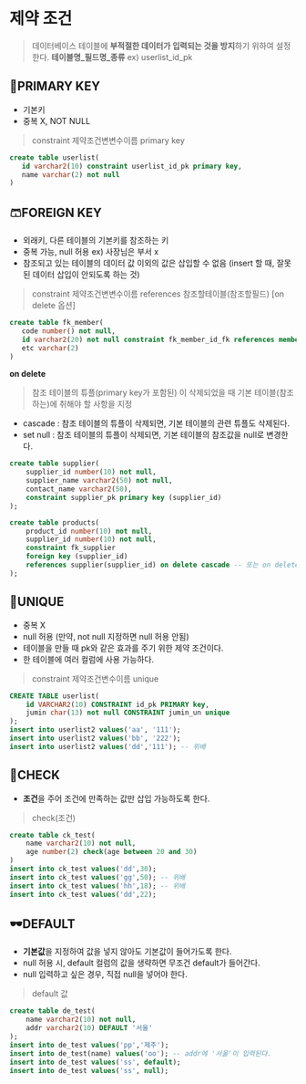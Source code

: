 

# 제약 조건
> 데이터베이스 테이블에 **부적절한 데이터가 입력되는 것을 방지**하기 위하여 설정한다.
> **테이블명_필드명_종류** ex) userlist_id_pk

## 👔PRIMARY KEY 
- 기본키
- 중복 X, NOT NULL
 > constraint 제약조건변변수이름 primary key
 ```sql
create table userlist( 
	id varchar2(10) constraint userlist_id_pk primary key,
	name varchar(2) not null
)
```
	
	
## 🩳FOREIGN KEY
- 외래키, 다른 테이블의 기본키를 참조하는 키
- 중복 가능, null 허용 ex) 사장님은 부서 x
- 참조되고 있는 테이블의 데이터 값 이외의 값은 삽입할 수 없음 (insert 할 때, 잘못된 데이터 삽입이 안되도록 하는 것)
> constraint 제약조건변변수이름 references 참조할테이블(참조할필드) [on delete 옵션]
 ```sql				
create table fk_member( 
	code number() not null,
	id varchar2(20) not null constraint fk_member_id_fk references member(id),
	etc varchar(2)
)	
```

**on delete**
> 참조 테이블의 튜플(primary key가 포함된) 이 삭제되었을 때 기본 테이블(참조하는)에 취해야 할 사항을 지정
- cascade : 참조 테이블의 튜플이 삭제되면, 기본 테이블의 관련 튜플도 삭제된다.
- set null : 참조 테이블의 튜플이 삭제되면,  기본 테이블의 참조값을 null로 변경한다.

```sql
create table supplier( 
	supplier_id number(10) not null,
	supplier_name varchar2(50) not null,
	contact_name varchar2(50),
	constraint supplier_pk primary key (supplier_id)
);

create table products( 
	product_id number(10) not null,
	supplier_id number(10) not null,
	constraint fk_supplier
	foreign key (supplier_id)
	references supplier(supplier_id) on delete cascade -- 또는 on delete set null
);
```

## 🧦UNIQUE

- 중복 X
- null 허용 (만약, not null 지정하면 null 허용 안됨)
- 테이블을 만들 때 pk와 같은 효과를 주기 위한 제약 조건이다.
- 한 테이블에 여러 컬럼에 사용 가능하다.
> constraint 제약조건변수이름 unique
```sql
CREATE TABLE userlist(
	id VARCHAR2(10) CONSTRAINT id_pk PRIMARY key,
	jumin char(13) not null CONSTRAINT jumin_un unique
);
insert into userlist2 values('aa', '111');
insert into userlist2 values('bb', '222');
insert into userlist2 values('dd','111'); -- 위배
```

## 👞CHECK
- **조건**을 주어 조건에 만족하는 값만 삽입 가능하도록 한다.
> check(조건)
```sql
create table ck_test(
	name varchar2(10) not null,
	age number(2) check(age between 20 and 30)
)
insert into ck_test values('dd',30);
insert into ck_test values('gg',50); -- 위배
insert into ck_test values('hh',18); -- 위배
insert into ck_test values('dd',22); 
```

## 🕶DEFAULT
 - **기본값**을 지정하여 값을 넣지 않아도 기본값이 들어가도록 한다.
- null 허용 시, default 컬럼의 값을 생략하면 무조건 default가 들어간다.
- null 입력하고 싶은 경우, 직접 null을 넣어야 한다.
> default 값
```sql
create table de_test(
    name varchar2(10) not null,
    addr varchar2(10) DEFAULT '서울'
);
insert into de_test values('pp','제주');
insert into de_test(name) values('oo'); -- addr에 '서울'이 입력된다.
insert into de_test values('ss', default);
insert into de_test values('ss', null);
